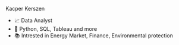 Kacper Kerszen
- 📈 Data Analyst
- 🚀 Python, SQL, Tableau and more
- 📚 Intrested in Energy Market, Finance, Environmental protection
